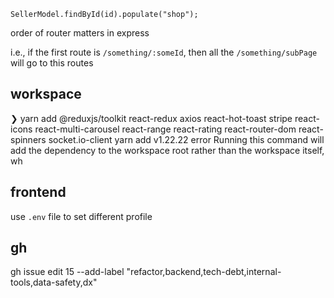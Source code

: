 `SellerModel.findById(id).populate("shop");`

order of router matters in express

i.e., if the first route is `/something/:someId`, then all the `/something/subPage` will go to this routes

## workspace

❯ yarn add @reduxjs/toolkit react-redux axios react-hot-toast stripe react-icons react-multi-carousel react-range react-rating react-router-dom react-spinners socket.io-client
yarn add v1.22.22
error Running this command will add the dependency to the workspace root rather than the workspace itself, wh

## frontend

use `.env` file to set different profile

## gh

gh issue edit 15 --add-label "refactor,backend,tech-debt,internal-tools,data-safety,dx"

